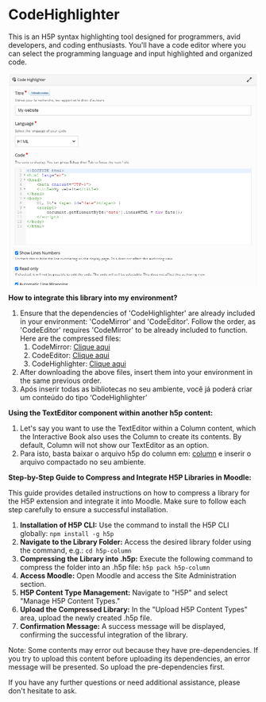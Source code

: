 # CodeHighlighter

This is an H5P syntax highlighting tool designed for programmers, avid developers, and coding enthusiasts. You'll have a code editor where you can select the programming language and input highlighted and organized code.

![Untitled](README-imgs/code-highlighter.png)

**How to integrate this library into my environment?**
1. Ensure that the dependencies of 'CodeHighlighter' are already included in your environment: 'CodeMirror' and 'CodeEditor'. Follow the order, as 'CodeEditor' requires 'CodeMirror' to be already included to function. Here are the compressed files:
    1. CodeMirror: [Clique aqui](https://github.com/cte-zl-ifrn/H5P.PreDependencias/releases/download/1.0.0/codemirror.h5p)
    2. CodeEditor: [Clique aqui](https://github.com/cte-zl-ifrn/H5P.PreDependencias/releases/download/1.0.0/codeeditor.h5p)
    3. CodeHighlighter: [Clique aqui](https://github.com/cte-zl-ifrn/H5P.CodeHighlighter/releases/download/1.0.3/codehighlighter.h5p)
2. After downloading the above files, insert them into your environment in the same previous order.
3. Após inserir todas as bibliotecas no seu ambiente, você já poderá criar um conteúdo do tipo ‘CodeHighlighter’

**Using the TextEditor component within another h5p content:**

1. Let's say you want to use the TextEditor within a Column content, which the Interactive Book also uses the Column to create its contents. By default, Column will not show our TextEditor as an option.
2. Para isto, basta baixar o arquivo h5p do column em: [column](https://github.com/cte-zl-ifrn/H5P.PreDependencias/releases/download/1.0.0/column.h5p) e inserir o arquivo compactado no seu ambiente.

**Step-by-Step Guide to Compress and Integrate H5P Libraries in Moodle:**

This guide provides detailed instructions on how to compress a library for the H5P extension and integrate it into Moodle. Make sure to follow each step carefully to ensure a successful installation.

1. **Installation of H5P CLI:** Use the command to install the H5P CLI globally: `npm install -g h5p` 
2. **Navigate to the Library Folder:** Access the desired library folder using the command, e.g.: `cd h5p-column` 
3. **Compressing the Library into .h5p:** Execute the following command to compress the folder into an .h5p file: `h5p pack h5p-column`
4. **Access Moodle:** Open Moodle and access the Site Administration section.
5. **H5P Content Type Management:** Navigate to "H5P" and select "Manage H5P Content Types."
6. **Upload the Compressed Library:** In the "Upload H5P Content Types" area, upload the newly created .h5p file.
7. **Confirmation Message:** A success message will be displayed, confirming the successful integration of the library.

Note: Some contents may error out because they have pre-dependencies. If you try to upload this content before uploading its dependencies, an error message will be presented. So upload the pre-dependencies first.

If you have any further questions or need additional assistance, please don't hesitate to ask.
